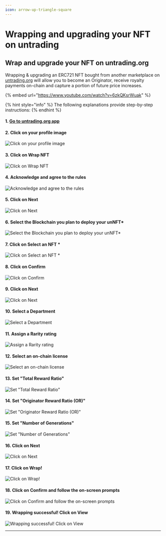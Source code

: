 ```yaml
---
icon: arrow-up-triangle-square
---
```


# Wrapping and upgrading your NFT on untrading

## Wrap and upgrade your NFT on untrading.org

Wrapping & upgrading an ERC721 NFT bought from another marketplace on [untrading.org](http://untrading.org) will allow you to become an Originator, receive royalty payments on-chain and capture a portion of future price increases.

{% embed url="https://www.youtube.com/watch?v=6zkQKsrWuak" %}

{% hint style="info" %}
The following explanations provide step-by-step instructions:
{% endhint %}

#### 1. [Go to untrading.org app](https://app.untrading.org)

#### 2. Click on your profile image

![Click on your profile image](https://images.tango.us/workflows/58a20a14-5e28-445f-9f12-9668467807d5/steps/cafeaaec-9a0c-4427-bf59-97c75d40a58a/0cc56c39-ed84-43e5-b921-ef839a2f5c6d.png?fm=png\&crop=focalpoint\&fit=crop\&fp-x=0.5000\&fp-y=0.5000\&w=1200\&blend-align=bottom\&blend-mode=normal\&blend-x=800\&blend64=aHR0cHM6Ly9pbWFnZXMudGFuZ28udXMvc3RhdGljL21hZGUtd2l0aC10YW5nby13YXRlcm1hcmsucG5n)

#### 3. Click on Wrap NFT

![Click on Wrap NFT](https://images.tango.us/workflows/58a20a14-5e28-445f-9f12-9668467807d5/steps/d7a55c4d-fad0-4311-8f6b-51e46d6afb20/6d52bba2-5090-4fb1-81ec-8761c2c0fdbc.png?fm=png\&crop=focalpoint\&fit=crop\&fp-x=0.8783\&fp-y=0.2313\&fp-z=4.0000\&w=1200\&blend-align=bottom\&blend-mode=normal\&blend-x=800\&blend64=aHR0cHM6Ly9pbWFnZXMudGFuZ28udXMvc3RhdGljL21hZGUtd2l0aC10YW5nby13YXRlcm1hcmsucG5n)

#### 4. Acknowledge and agree to the rules

![Acknowledge and agree to the rules](https://images.tango.us/workflows/58a20a14-5e28-445f-9f12-9668467807d5/steps/f04b2c83-d0cc-4ec3-9b61-964233f7ca26/7b854a5a-fef3-4253-83ca-9d7097789090.png?fm=png\&crop=focalpoint\&fit=crop\&fp-x=0.5302\&fp-y=0.5315\&fp-z=2.9765\&w=1200\&blend-align=bottom\&blend-mode=normal\&blend-x=800\&blend64=aHR0cHM6Ly9pbWFnZXMudGFuZ28udXMvc3RhdGljL21hZGUtd2l0aC10YW5nby13YXRlcm1hcmsucG5n)

#### 5. Click on Next

![Click on Next](https://images.tango.us/workflows/58a20a14-5e28-445f-9f12-9668467807d5/steps/061a1e4a-28dc-4f5b-a726-f6cbdb6a6159/3f83002f-aafb-4977-8755-7458f59e0d45.png?fm=png\&crop=focalpoint\&fit=crop\&fp-x=0.6010\&fp-y=0.6703\&fp-z=2.1719\&w=1200\&blend-align=bottom\&blend-mode=normal\&blend-x=800\&blend64=aHR0cHM6Ly9pbWFnZXMudGFuZ28udXMvc3RhdGljL21hZGUtd2l0aC10YW5nby13YXRlcm1hcmsucG5n)

#### 6. Select the Blockchain you plan to deploy your unNFT\*

![Select the Blockchain you plan to deploy your unNFT\*](https://images.tango.us/workflows/58a20a14-5e28-445f-9f12-9668467807d5/steps/9979b966-80b3-49cc-b1eb-cfa7973bc1d2/debddafd-4e7a-4b84-b7f7-d8045373fc2b.png?fm=png\&crop=focalpoint\&fit=crop\&fp-x=0.7017\&fp-y=0.5876\&fp-z=1.9422\&w=1200\&blend-align=bottom\&blend-mode=normal\&blend-x=800\&blend64=aHR0cHM6Ly9pbWFnZXMudGFuZ28udXMvc3RhdGljL21hZGUtd2l0aC10YW5nby13YXRlcm1hcmsucG5n)

#### 7. Click on Select an NFT \*

![Click on Select an NFT \*](https://images.tango.us/workflows/58a20a14-5e28-445f-9f12-9668467807d5/steps/cb7ed31e-0c05-473f-9bc8-dc126363dae6/052ae600-1ef0-4012-8e37-fcf517302f24.png?fm=png\&crop=focalpoint\&fit=crop\&fp-x=0.7004\&fp-y=0.7373\&fp-z=1.9250\&w=1200\&blend-align=bottom\&blend-mode=normal\&blend-x=800\&blend64=aHR0cHM6Ly9pbWFnZXMudGFuZ28udXMvc3RhdGljL21hZGUtd2l0aC10YW5nby13YXRlcm1hcmsucG5n)

#### 8. Click on Confirm

![Click on Confirm](https://images.tango.us/workflows/58a20a14-5e28-445f-9f12-9668467807d5/steps/7b748437-7e82-4419-a38d-750fb833ca28/250b5610-6396-4955-b9ad-fd0f5148d4ea.png?fm=png\&crop=focalpoint\&fit=crop\&fp-x=0.6031\&fp-y=0.9031\&fp-z=2.1719\&w=1200\&blend-align=bottom\&blend-mode=normal\&blend-x=800\&blend64=aHR0cHM6Ly9pbWFnZXMudGFuZ28udXMvc3RhdGljL21hZGUtd2l0aC10YW5nby13YXRlcm1hcmsucG5n)

#### 9. Click on Next

![Click on Next](https://images.tango.us/workflows/58a20a14-5e28-445f-9f12-9668467807d5/steps/80c6dc3e-0a3e-420d-9747-d3c9ce0052f9/00ce448a-c601-47aa-9f29-e30c45a5fe94.png?fm=png\&crop=focalpoint\&fit=crop\&fp-x=0.6031\&fp-y=0.8122\&fp-z=2.1719\&w=1200\&blend-align=bottom\&blend-mode=normal\&blend-x=800\&blend64=aHR0cHM6Ly9pbWFnZXMudGFuZ28udXMvc3RhdGljL21hZGUtd2l0aC10YW5nby13YXRlcm1hcmsucG5n)

#### 10. Select a Department

![Select a Department](https://images.tango.us/workflows/58a20a14-5e28-445f-9f12-9668467807d5/steps/e56b742d-1e22-40b4-94e6-25d6f37192b0/20918bd9-14b6-4a8e-89e5-4ce727c80fe1.png?fm=png\&crop=focalpoint\&fit=crop\&fp-x=0.5750\&fp-y=0.2767\&fp-z=2.6743\&w=1200\&blend-align=bottom\&blend-mode=normal\&blend-x=800\&blend64=aHR0cHM6Ly9pbWFnZXMudGFuZ28udXMvc3RhdGljL21hZGUtd2l0aC10YW5nby13YXRlcm1hcmsucG5n)

#### 11. Assign a Rarity rating

![Assign a Rarity rating](https://images.tango.us/workflows/58a20a14-5e28-445f-9f12-9668467807d5/steps/f956dbf6-e91e-4814-b159-acd3db05b092/2689564b-9364-4577-9630-dd391085ab9b.png?fm=png\&crop=focalpoint\&fit=crop\&fp-x=0.6643\&fp-y=0.7433\&fp-z=2.1719\&w=1200\&blend-align=bottom\&blend-mode=normal\&blend-x=800\&blend64=aHR0cHM6Ly9pbWFnZXMudGFuZ28udXMvc3RhdGljL21hZGUtd2l0aC10YW5nby13YXRlcm1hcmsucG5n)

#### 12. Select an on-chain license

![Select an on-chain license](https://images.tango.us/workflows/58a20a14-5e28-445f-9f12-9668467807d5/steps/494c5e0d-05b0-4be8-baae-5850ea894aca/40b9ca41-0f08-477b-890b-e7ef5e25a6e3.png?fm=png\&crop=focalpoint\&fit=crop\&fp-x=0.6031\&fp-y=0.9401\&fp-z=2.1719\&w=1200\&blend-align=bottom\&blend-mode=normal\&blend-x=800\&blend64=aHR0cHM6Ly9pbWFnZXMudGFuZ28udXMvc3RhdGljL21hZGUtd2l0aC10YW5nby13YXRlcm1hcmsucG5n)

#### 13. Set "Total Reward Ratio"

![Set "Total Reward Ratio"](https://images.tango.us/workflows/58a20a14-5e28-445f-9f12-9668467807d5/steps/a0ecca37-66b4-42b0-ab96-dbd5096b4b87/bd76beb9-702c-470d-91a7-90b3facaf15b.png?fm=png\&crop=focalpoint\&fit=crop\&fp-x=0.6479\&fp-y=0.2428\&fp-z=2.1719\&w=1200\&blend-align=bottom\&blend-mode=normal\&blend-x=800\&blend64=aHR0cHM6Ly9pbWFnZXMudGFuZ28udXMvc3RhdGljL21hZGUtd2l0aC10YW5nby13YXRlcm1hcmsucG5n)

#### 14. Set "Originator Reward Ratio (OR)"

![Set "Originator Reward Ratio (OR)"](https://images.tango.us/workflows/58a20a14-5e28-445f-9f12-9668467807d5/steps/47b3b91c-7b63-4385-abd1-ddce3bb133c2/9d98d35f-0637-431d-a763-e4c2ce949a6f.png?fm=png\&crop=focalpoint\&fit=crop\&fp-x=0.6479\&fp-y=0.4965\&fp-z=2.1719\&w=1200\&blend-align=bottom\&blend-mode=normal\&blend-x=800\&blend64=aHR0cHM6Ly9pbWFnZXMudGFuZ28udXMvc3RhdGljL21hZGUtd2l0aC10YW5nby13YXRlcm1hcmsucG5n)

#### 15. Set "Number of Generations"

![Set "Number of Generations"](https://images.tango.us/workflows/58a20a14-5e28-445f-9f12-9668467807d5/steps/e377967c-9a14-4fb3-9624-c286e115093b/28e6ec6c-23ff-4e17-8b04-18a7116a94d7.png?fm=png\&crop=focalpoint\&fit=crop\&fp-x=0.6544\&fp-y=0.7502\&fp-z=2.1719\&w=1200\&blend-align=bottom\&blend-mode=normal\&blend-x=800\&blend64=aHR0cHM6Ly9pbWFnZXMudGFuZ28udXMvc3RhdGljL21hZGUtd2l0aC10YW5nby13YXRlcm1hcmsucG5n)

#### 16. Click on Next

![Click on Next](https://images.tango.us/workflows/58a20a14-5e28-445f-9f12-9668467807d5/steps/b1f0b2a9-27ba-4746-a79b-da1959b55636/fd9e0770-c058-4dfc-aa1b-a402ed2fe256.png?fm=png\&crop=focalpoint\&fit=crop\&fp-x=0.6031\&fp-y=0.9031\&fp-z=2.1719\&w=1200\&blend-align=bottom\&blend-mode=normal\&blend-x=800\&blend64=aHR0cHM6Ly9pbWFnZXMudGFuZ28udXMvc3RhdGljL21hZGUtd2l0aC10YW5nby13YXRlcm1hcmsucG5n)

#### 17. Click on Wrap!

![Click on Wrap!](https://images.tango.us/workflows/58a20a14-5e28-445f-9f12-9668467807d5/steps/72911b5d-4c8b-405f-b927-934efa5c5b9f/b09d43c1-b54e-48f3-a829-d2501e5d7a96.png?fm=png\&crop=focalpoint\&fit=crop\&fp-x=0.6031\&fp-y=0.5714\&fp-z=2.1719\&w=1200\&blend-align=bottom\&blend-mode=normal\&blend-x=800\&blend64=aHR0cHM6Ly9pbWFnZXMudGFuZ28udXMvc3RhdGljL21hZGUtd2l0aC10YW5nby13YXRlcm1hcmsucG5n)

#### 18. Click on Confirm and follow the on-screen prompts

![Click on Confirm and follow the on-screen prompts](https://images.tango.us/workflows/58a20a14-5e28-445f-9f12-9668467807d5/steps/f771549e-7831-4f30-a1fb-68d7ef269343/f2c20a47-d533-4148-92cf-23aee919d131.png?fm=png\&crop=focalpoint\&fit=crop\&fp-x=0.5000\&fp-y=0.7852\&fp-z=2.8070\&w=1200\&blend-align=bottom\&blend-mode=normal\&blend-x=800\&blend64=aHR0cHM6Ly9pbWFnZXMudGFuZ28udXMvc3RhdGljL21hZGUtd2l0aC10YW5nby13YXRlcm1hcmsucG5n)

#### 19. Wrapping successful! Click on View

![Wrapping successful! Click on View](https://images.tango.us/workflows/58a20a14-5e28-445f-9f12-9668467807d5/steps/f75f46da-3e92-4342-a3db-3a8e6e10f753/bb61d54a-20ed-4cc0-a61d-7e343c832f63.png?fm=png\&crop=focalpoint\&fit=crop\&fp-x=0.7516\&fp-y=0.5584\&fp-z=2.6743\&w=1200\&blend-align=bottom\&blend-mode=normal\&blend-x=800\&blend64=aHR0cHM6Ly9pbWFnZXMudGFuZ28udXMvc3RhdGljL21hZGUtd2l0aC10YW5nby13YXRlcm1hcmsucG5n)

***

